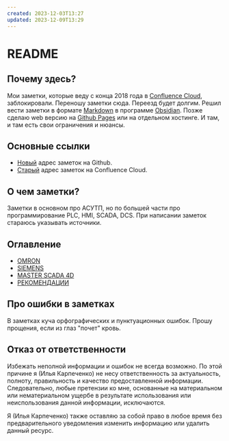 ```yaml
---
created: 2023-12-03T13:27
updated: 2023-12-09T13:29
---
```

# README

## Почему здесь?

Мои заметки, которые веду с конца 2018 года в [Confluence Cloud](https://www.atlassian.com/software/confluence), заблокировали. Переношу заметки сюда. Переезд будет долгим. Решил вести заметки в формате [Markdown](https://ru.wikipedia.org/wiki/Markdown) в программе [Obsidian](https://obsidian.md/). Позже сделаю web версию на [Github Pages](https://pages.github.com/) или на отдельном хостинге. И там, и там есть свои ограничения и нюансы.

## Основные ссылки

- [Новый](https://github.com/ikarpechenko/notes/blob/main/README.md)  адрес заметок на Github.
- [Старый](https://karpechenko.atlassian.net/wiki/spaces) адрес заметок на Confluence Cloud.

## О чем заметки?

Заметки в основном про АСУТП, но по большей части про программирование PLC, HMI, SCADA, DCS. При написании заметок стараюсь указывать источники.

## Оглавление

- [OMRON](https://github.com/ikarpechenko/notes/tree/main/OMRON)
- [SIEMENS](https://github.com/ikarpechenko/notes/tree/main/SIEMENS)
- [MASTER SCADA 4D](https://github.com/ikarpechenko/notes/tree/main/MASTER%20SCADA%204D)
- [РЕКОМЕНДАЦИИ](https://github.com/ikarpechenko/notes/tree/main/%D0%A0%D0%95%D0%9A%D0%9E%D0%9C%D0%95%D0%9D%D0%94%D0%90%D0%A6%D0%98%D0%98)

## Про ошибки в заметках

В заметках куча орфографических и пунктуационных ошибок. Прошу прощения, если из глаз "почет" кровь. 

## Отказ от ответственности

Избежать неполной информации и ошибок не всегда возможно. По этой причине я (Илья Карпеченко) не несу ответственность за актуальность, полноту, правильность и качество предоставленной информации. Следовательно, любые претензии ко мне, основанные на материальном или нематериальном ущербе в результате использования или неиспользования данной информации, исключаются.

Я (Илья Карпеченко) также оставляю за собой право в любое время без предварительного уведомления изменить информацию или удалить данный ресурс.
